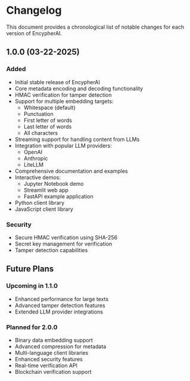 # Changelog

This document provides a chronological list of notable changes for each version of EncypherAI.

## 1.0.0 (03-22-2025)

### Added
- Initial stable release of EncypherAI
- Core metadata encoding and decoding functionality
- HMAC verification for tamper detection
- Support for multiple embedding targets:
  - Whitespace (default)
  - Punctuation
  - First letter of words
  - Last letter of words
  - All characters
- Streaming support for handling content from LLMs
- Integration with popular LLM providers:
  - OpenAI
  - Anthropic
  - LiteLLM
- Comprehensive documentation and examples
- Interactive demos:
  - Jupyter Notebook demo
  - Streamlit web app
  - FastAPI example application
- Python client library
- JavaScript client library

### Security
- Secure HMAC verification using SHA-256
- Secret key management for verification
- Tamper detection capabilities

## Future Plans

### Upcoming in 1.1.0
- Enhanced performance for large texts
- Advanced tamper detection features
- Extended LLM provider integrations

### Planned for 2.0.0
- Binary data embedding support
- Advanced compression for metadata
- Multi-language client libraries
- Enhanced security features
- Real-time verification API
- Blockchain verification support

